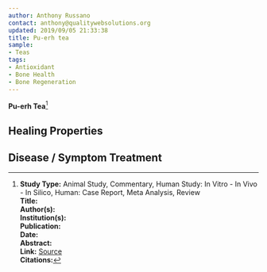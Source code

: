 ```yaml
---
author: Anthony Russano
contact: anthony@qualitywebsolutions.org
updated: 2019/09/05 21:33:38
title: Pu-erh tea
sample:
- Teas
tags:
- Antioxidant
- Bone Health
- Bone Regeneration
---
```

**Pu-erh Tea**[^1]

## Healing Properties

## Disease / Symptom Treatment

[^1]: **Study Type:**  Animal Study, Commentary, Human Study: In Vitro - In Vivo - In Silico, Human: Case Report, Meta Analysis, Review<br>**Title:** <br>**Author(s):**  <br>**Institution(s):** <br>**Publication:** <i> </i><br>**Date:** <br>**Abstract:** <i> </i><br>**Link:** [Source]()<br>**Citations:**